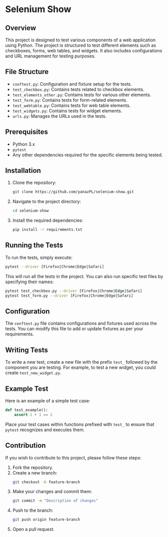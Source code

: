 # Selenium Show

## Overview

This project is designed to test various components of a web application using Python. The project is structured to test different elements such as checkboxes, forms, web tables, and widgets. It also includes configurations and URL management for testing purposes.

## File Structure

- `conftest.py`: Configuration and fixture setup for the tests.
- `test_checkbox.py`: Contains tests related to checkbox elements.
- `test_elements_other.py`: Contains tests for various other elements.
- `test_form.py`: Contains tests for form-related elements.
- `test_webtable.py`: Contains tests for web table elements.
- `test_widgets.py`: Contains tests for widget elements.
- `urls.py`: Manages the URLs used in the tests.

## Prerequisites

- Python 3.x
- `pytest`
- Any other dependencies required for the specific elements being tested.

## Installation

1. Clone the repository:
    ```sh
    git clone https://github.com/yanazPL/selenium-show.git
    ```
2. Navigate to the project directory:
    ```sh
    cd selenium-show
    ```
3. Install the required dependencies:
    ```sh
    pip install -r requirements.txt
    ```

## Running the Tests

To run the tests, simply execute:
```sh
pytest --driver [Firefox|Chrome|Edge|Safari]
```

This will run all the tests in the project. You can also run specific test files by specifying their names:
```sh
pytest test_checkbox.py --driver [Firefox|Chrome|Edge|Safari]
pytest test_form.py --driver [Firefox|Chrome|Edge|Safari]
```

## Configuration

The `conftest.py` file contains configurations and fixtures used across the tests. You can modify this file to add or update fixtures as per your requirements.

## Writing Tests

To write a new test, create a new file with the prefix `test_` followed by the component you are testing. For example, to test a new widget, you could create `test_new_widget.py`.

## Example Test

Here is an example of a simple test case:

```python
def test_example():
    assert 1 + 1 == 2
```

Place your test cases within functions prefixed with `test_` to ensure that `pytest` recognizes and executes them.

## Contribution

If you wish to contribute to this project, please follow these steps:

1. Fork the repository.
2. Create a new branch:
    ```sh
    git checkout -b feature-branch
    ```
3. Make your changes and commit them:
    ```sh
    git commit -m "Description of changes"
    ```
4. Push to the branch:
    ```sh
    git push origin feature-branch
    ```
5. Open a pull request.


